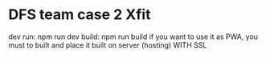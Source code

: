# DFS team case 2 Xfit

dev run: npm run dev
build: npm run build
if you want to use it as PWA, you must to built and place it built on server (hosting) WITH SSL